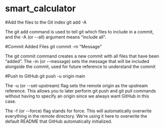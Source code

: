 # smart_calculator

#Add the files to the Git index
git add -A

The git add command is used to tell git which files to include in a commit, and the -A (or --all) argument means “include all”.

#Commit Added Files
git commit -m "Message"

The git commit command creates a new commit with all files that have been “added”. The -m (or --message) sets the message that will be included alongside the commit, used for future reference to understand the commit

#Push to GitHub
git push -u origin main

The -u (or --set-upstream) flag sets the remote origin as the upstream reference. This allows you to later perform git push and git pull commands without having to specify an origin since we always want GitHub in this case.

The -f (or --force) flag stands for force. This will automatically overwrite everything in the remote directory. We’re using it here to overwrite the default README that GitHub automatically initialized.
